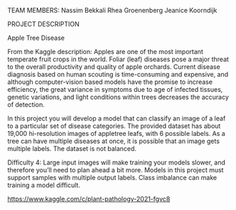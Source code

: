 TEAM MEMBERS:
  Nassim Bekkali
  Rhea Groenenberg
  Jeanice Koorndijk

PROJECT DESCRIPTION

Apple Tree Disease 

From the Kaggle description: Apples are one of the most important temperate fruit crops in the world. Foliar (leaf) diseases pose a major threat to the overall productivity and quality of apple orchards. Current disease diagnosis based on human scouting is time-consuming and expensive, and although computer-vision based models have the promise to increase efficiency, the great variance in symptoms due to age of infected tissues, genetic variations, and light conditions within trees decreases the accuracy of detection.

In this project you will develop a model that can classify an image of a leaf to a particular set of disease categories. The provided dataset has about 19,000 hi-resolution images of appletree leafs, with 6 possible labels. As a tree can have multiple diseases at once, it is possible that an image gets multiple labels. The dataset is not balanced.

Difficulty 4: Large input images will make training your models slower, and therefore you’ll need to plan ahead a bit more. Models in this project must support samples with multiple output labels. Class imbalance can make training a model difficult.

https://www.kaggle.com/c/plant-pathology-2021-fgvc8
